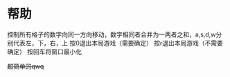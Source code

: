 # 帮助
控制所有格子的数字向同一方向移动，数字相同者合并为一两者之和，a,s,d,w分别代表左，下，右，上
按0退出本局游戏（需要确定）
按r退出本局游戏（不需要确定）
按回车将窗口最小化

~~超简单的qwq~~
